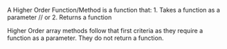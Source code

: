 A Higher Order Function/Method is a function that:
    1. Takes a function as a parameter
        // or
    2. Returns a function
    
Higher Order array methods follow that first criteria as they require a function as a parameter.  They do not return a function.